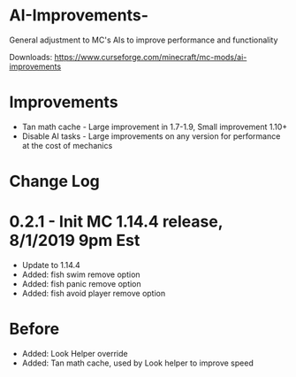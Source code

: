 # AI-Improvements-
General adjustment to MC's AIs to improve performance and functionality 

Downloads: https://www.curseforge.com/minecraft/mc-mods/ai-improvements

# Improvements

* Tan math cache - Large improvement in 1.7-1.9, Small improvement 1.10+
* Disable AI tasks - Large improvements on any version for performance at the cost of mechanics 


# Change Log

# 0.2.1 - Init MC 1.14.4 release, 8/1/2019 9pm Est
* Update to 1.14.4
* Added: fish swim remove option
* Added: fish panic remove option
* Added: fish avoid player remove option

# Before 
* Added: Look Helper override
* Added: Tan math cache, used by Look helper to improve speed
